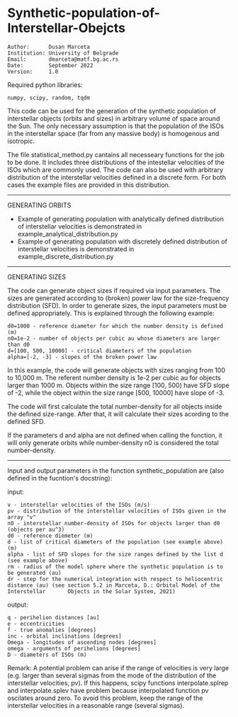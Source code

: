 # Synthetic-population-of-Interstellar-Obejcts

    Author:      Dusan Marceta
    Institution: University of Belgrade
    Email:       dmarceta@matf.bg.ac.rs
    Date:        September 2022
    Version:     1.0

Required python libraries:

    numpy, scipy, random, tqdm

This code can be used for the generation of the synthetic population of interstellar objects  (orbits and sizes) in arbitrary volume of space around the Sun. The only necessary assumption is that the population of the ISOs  in the interstellar space (far from any massive body) is homogenous and isotropic.

The file statistical_method.py cantains all necesseary functions for the job to be done. It includes three distributions of the intestellar velocities of the ISOs which are commonly used. The code can also be used with arbitrary distribution of the interstellar velocities defined in a discrete form. For both cases the example files are provided in this distribution.

-----------------------------------------------------------------------------------------------------------------------------------------------------------
GENERATING ORBITS

- Example of generating population with analytically defined distribution of interstellar velocities is demonstrated in example_analytical_distribution.py
- Example of generating population with discretely defined distribution of interstellar velocities is demonstrated in example_discrete_distribution.py

-----------------------------------------------------------------------------------------------------------------------------------------------------------
GENERATING SIZES

The code can generate object sizes if required via input parameters. The sizes are generated according to (broken) power law for the size-frequency distribution (SFD). In order to generate sizes, the input parameters must be defined appropriately. This is explained through the following example:

    d0=1000 - reference diameter for which the number density is defined (m)
    n0=1e-2 - number of objects per cubic au whose diameters are larger than d0
    d=[100, 500, 10000] - critical diameters of the population
    alpha=[-2, -3] - slopes of the broken power law


In this example, the code will generate objects with sizes ranging from 100 to 10,000 m. The referent number density is 1e-2 per cubic au for objects larger than 1000 m.
Objects within the size range [100, 500) have SFD slope of -2, while the object within the size range [500, 10000] have slope of -3.

The code will first calculate the total number-density for all objects inside the defined size-range. After that, it will calculate their sizes acording to the defined SFD. 

If the parameters d and alpha are not defined when calling the function, it will only generate orbits while number-density n0 is considered the total number-density.

-----------------------------------------------------------------------------------------------------------------------------------------------------------

Input and output parameters in the function synthetic_population are (also defined in the fucntion's docstring):

input:

    v - interstellar velocities of the ISOs (m/s)
    pv - distribution of the interstellar velocities of ISOs given in the array "v"
    n0 - interstellar number-density of ISOs for objects larger than d0 (objects per au^3)
    d0 - reference diemeter (m)
    d - list of critical diameters of the population (see example above) (m)
    alpha - list of SFD slopes for the size ranges defined by the list d (see example above)
    rm - radius of the model sphere where the synthetic population is to be generated (au)
    dr - step for the numerical integration with respect to heliocentric distance (au) (see section 5.2 in Marceta, D.: Orbital Model of the Interstellar       Objects in the Solar System, 2021)

output:

    q - perihelion distances [au]
    e - eccentricities
    f - true anomalies [degrees]
    inc - orbital inclinations [degrees]
    Omega - longitudes of ascending nodes [degrees]
    omega - arguments of perihelions [degrees]  
    D - diameters of ISOs (m) 

Remark:
A potential problem can arise if the range of velocities is very large 
(e.g. larger than several sigmas from the mode of the distribution of the interstellar velocities, pv). If this happens, scipy
functions interpolate.splrep and interpolate.splev have problem because interpolated function pv oscilates around zero. 
To avoid this problem, keep the range of the interstellar velocities in a reasonable range (several sigmas).


